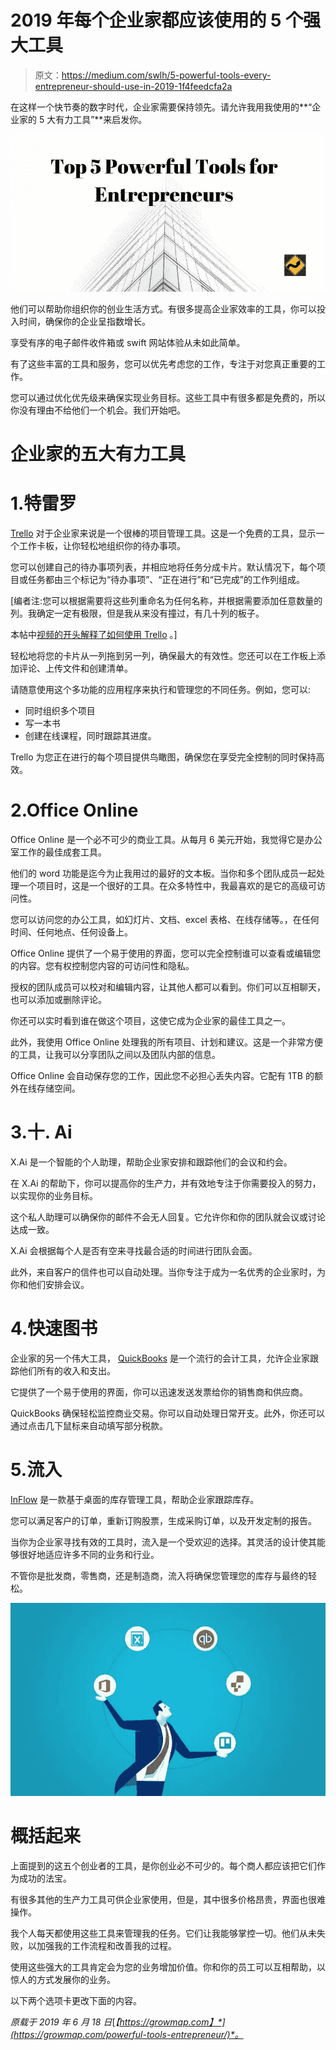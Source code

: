 # 2019 年每个企业家都应该使用的 5 个强大工具

> 原文：<https://medium.com/swlh/5-powerful-tools-every-entrepreneur-should-use-in-2019-1f4feedcfa2a>

在这样一个快节奏的数字时代，企业家需要保持领先。请允许我用我使用的**“企业家的 5 大有力工具”**来启发你。

![](img/b6be540c8bacc615bcd0673521ddb04c.png)

他们可以帮助你组织你的创业生活方式。有很多提高企业家效率的工具，你可以投入时间，确保你的企业呈指数增长。

享受有序的电子邮件收件箱或 swift 网站体验从未如此简单。

有了这些丰富的工具和服务，您可以优先考虑您的工作，专注于对您真正重要的工作。

您可以通过优化优先级来确保实现业务目标。这些工具中有很多都是免费的，所以你没有理由不给他们一个机会。我们开始吧。

# 企业家的五大有力工具

# 1.特雷罗

[Trello](http://trello.com/) 对于企业家来说是一个很棒的项目管理工具。这是一个免费的工具，显示一个工作卡板，让你轻松地组织你的待办事项。

您可以创建自己的待办事项列表，并相应地将任务分成卡片。默认情况下，每个项目或任务都由三个标记为“待办事项”、“正在进行”和“已完成”的工作列组成。

[编者注:您可以根据需要将这些列重命名为任何名称，并根据需要添加任意数量的列。我确定一定有极限，但是我从来没有撞过，有几十列的板子。

本帖中[视频的开头解释了如何使用 Trello](https://growmap.com/blogger-mastermind/) 。]

轻松地将您的卡片从一列拖到另一列，确保最大的有效性。您还可以在工作板上添加评论、上传文件和创建清单。

请随意使用这个多功能的应用程序来执行和管理您的不同任务。例如，您可以:

*   同时组织多个项目
*   写一本书
*   创建在线课程，同时跟踪其进度。

Trello 为您正在进行的每个项目提供鸟瞰图，确保您在享受完全控制的同时保持高效。

# 2.Office Online

Office Online 是一个必不可少的商业工具。从每月 6 美元开始，我觉得它是办公室工作的最佳成套工具。

他们的 word 功能是迄今为止我用过的最好的文本板。当你和多个团队成员一起处理一个项目时，这是一个很好的工具。在众多特性中，我最喜欢的是它的高级可访问性。

您可以访问您的办公工具，如幻灯片、文档、excel 表格、在线存储等。，在任何时间、任何地点、任何设备上。

Office Online 提供了一个易于使用的界面，您可以完全控制谁可以查看或编辑您的内容。您有权控制您内容的可访问性和隐私。

授权的团队成员可以校对和编辑内容，让其他人都可以看到。你们可以互相聊天，也可以添加或删除评论。

你还可以实时看到谁在做这个项目，这使它成为企业家的最佳工具之一。

此外，我使用 Office Online 处理我的所有项目、计划和建议。这是一个非常方便的工具，让我可以分享团队之间以及团队内部的信息。

Office Online 会自动保存您的工作，因此您不必担心丢失内容。它配有 1TB 的额外在线存储空间。

# 3.十. Ai

X.Ai 是一个智能的个人助理，帮助企业家安排和跟踪他们的会议和约会。

在 X.Ai 的帮助下，你可以提高你的生产力，并有效地专注于你需要投入的努力，以实现你的业务目标。

这个私人助理可以确保你的邮件不会无人回复。它允许你和你的团队就会议或讨论达成一致。

X.Ai 会根据每个人是否有空来寻找最合适的时间进行团队会面。

此外，来自客户的信件也可以自动处理。当你专注于成为一名优秀的企业家时，为你和他们安排会议。

# 4.快速图书

企业家的另一个伟大工具， [QuickBooks](https://quickbooks.intuit.com/) 是一个流行的会计工具，允许企业家跟踪他们所有的收入和支出。

它提供了一个易于使用的界面，你可以迅速发送发票给你的销售商和供应商。

QuickBooks 确保轻松监控商业交易。你可以自动处理日常开支。此外，你还可以通过点击几下鼠标来自动填写部分税款。

# 5.流入

[InFlow](https://www.inflowinventory.com/) 是一款基于桌面的库存管理工具，帮助企业家跟踪库存。

您可以满足客户的订单，重新订购股票，生成采购订单，以及开发定制的报告。

当你为企业家寻找有效的工具时，流入是一个受欢迎的选择。其灵活的设计使其能够很好地适应许多不同的业务和行业。

不管你是批发商，零售商，还是制造商，流入将确保您管理您的库存与最终的轻松。

![](img/ad3326001e5733564dbf606d83a411a2.png)

# 概括起来

上面提到的这五个创业者的工具，是你创业必不可少的。每个商人都应该把它们作为成功的法宝。

有很多其他的生产力工具可供企业家使用，但是，其中很多价格昂贵，界面也很难操作。

我个人每天都使用这些工具来管理我的任务。它们让我能够掌控一切。他们从未失败，以加强我的工作流程和改善我的过程。

使用这些强大的工具肯定会为您的业务增加价值。你和你的员工可以互相帮助，以惊人的方式发展你的业务。

以下两个选项卡更改下面的内容。

*原载于 2019 年 6 月 18 日*[*【https://growmap.com】*](https://growmap.com/powerful-tools-entrepreneur/)*。*